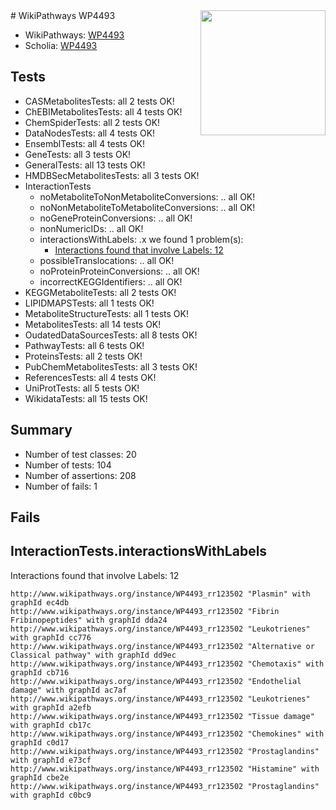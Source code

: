 <img style="float: right; width: 200px" src="https://upload.wikimedia.org/wikipedia/commons/thumb/8/83/Wplogo_with_text_500.png/640px-Wplogo_with_text_500.png" />
# WikiPathways WP4493

* WikiPathways: [WP4493](https://wikipathways.org/pathways/WP4493)
* Scholia: [WP4493](https://scholia.toolforge.org/wikipathways/WP4493)
## Tests
* CASMetabolitesTests: all 2 tests OK!
* ChEBIMetabolitesTests: all 4 tests OK!
* ChemSpiderTests: all 2 tests OK!
* DataNodesTests: all 4 tests OK!
* EnsemblTests: all 4 tests OK!
* GeneTests: all 3 tests OK!
* GeneralTests: all 13 tests OK!
* HMDBSecMetabolitesTests: all 3 tests OK!
* InteractionTests
    * noMetaboliteToNonMetaboliteConversions: .. all OK!
    * noNonMetaboliteToMetaboliteConversions: .. all OK!
    * noGeneProteinConversions: .. all OK!
    * nonNumericIDs: .. all OK!
    * interactionsWithLabels: .x we found 1 problem(s):
        * [Interactions found that involve Labels: 12](#fe97a8ba)
    * possibleTranslocations: .. all OK!
    * noProteinProteinConversions: .. all OK!
    * incorrectKEGGIdentifiers: .. all OK!
* KEGGMetaboliteTests: all 2 tests OK!
* LIPIDMAPSTests: all 1 tests OK!
* MetaboliteStructureTests: all 1 tests OK!
* MetabolitesTests: all 14 tests OK!
* OudatedDataSourcesTests: all 8 tests OK!
* PathwayTests: all 6 tests OK!
* ProteinsTests: all 2 tests OK!
* PubChemMetabolitesTests: all 3 tests OK!
* ReferencesTests: all 4 tests OK!
* UniProtTests: all 5 tests OK!
* WikidataTests: all 15 tests OK!


## Summary

* Number of test classes: 20
* Number of tests: 104
* Number of assertions: 208
* Number of fails: 1

## Fails

<a name="fe97a8ba" />

## InteractionTests.interactionsWithLabels

Interactions found that involve Labels: 12
```
http://www.wikipathways.org/instance/WP4493_rr123502 "Plasmin" with graphId ec4db
http://www.wikipathways.org/instance/WP4493_rr123502 "Fibrin
Fribinopeptides" with graphId dda24
http://www.wikipathways.org/instance/WP4493_rr123502 "Leukotrienes" with graphId cc776
http://www.wikipathways.org/instance/WP4493_rr123502 "Alternative or
Classical pathway" with graphId dd9ec
http://www.wikipathways.org/instance/WP4493_rr123502 "Chemotaxis" with graphId cb716
http://www.wikipathways.org/instance/WP4493_rr123502 "Endothelial damage" with graphId ac7af
http://www.wikipathways.org/instance/WP4493_rr123502 "Leukotrienes" with graphId a2efb
http://www.wikipathways.org/instance/WP4493_rr123502 "Tissue damage" with graphId cb17c
http://www.wikipathways.org/instance/WP4493_rr123502 "Chemokines" with graphId c0d17
http://www.wikipathways.org/instance/WP4493_rr123502 "Prostaglandins" with graphId e73cf
http://www.wikipathways.org/instance/WP4493_rr123502 "Histamine" with graphId cbe2e
http://www.wikipathways.org/instance/WP4493_rr123502 "Prostaglandins" with graphId c0bc9
```

